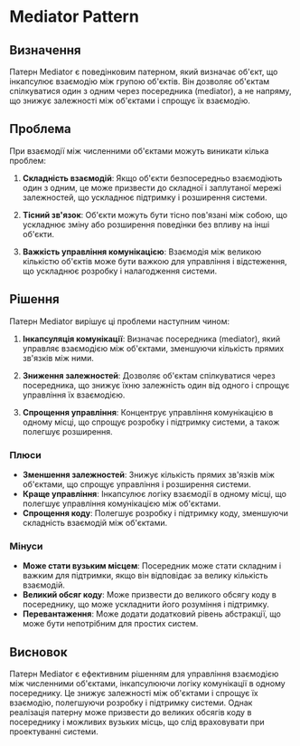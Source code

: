 # Mediator Pattern

## Визначення

Патерн Mediator є поведінковим патерном, який визначає об'єкт, що інкапсулює взаємодію між групою об'єктів. Він дозволяє
об'єктам спілкуватися один з одним через посередника (mediator), а не напряму, що знижує залежності між об'єктами і
спрощує їх взаємодію.

## Проблема

При взаємодії між численними об'єктами можуть виникати кілька проблем:

1. **Складність взаємодій**: Якщо об'єкти безпосередньо взаємодіють один з одним, це може призвести до складної і
   заплутаної мережі залежностей, що ускладнює підтримку і розширення системи.

2. **Тісний зв'язок**: Об'єкти можуть бути тісно пов'язані між собою, що ускладнює зміну або розширення поведінки без
   впливу на інші об'єкти.

3. **Важкість управління комунікацією**: Взаємодія між великою кількістю об'єктів може бути важкою для управління і
   відстеження, що ускладнює розробку і налагодження системи.

## Рішення

Патерн Mediator вирішує ці проблеми наступним чином:

1. **Інкапсуляція комунікації**: Визначає посередника (mediator), який управляє взаємодією між об'єктами, зменшуючи
   кількість прямих зв'язків між ними.

2. **Зниження залежностей**: Дозволяє об'єктам спілкуватися через посередника, що знижує їхню залежність один від одного
   і спрощує управління їх взаємодією.

3. **Спрощення управління**: Концентрує управління комунікацією в одному місці, що спрощує розробку і підтримку системи,
   а також полегшує розширення.

### Плюси

- **Зменшення залежностей**: Знижує кількість прямих зв'язків між об'єктами, що спрощує управління і розширення системи.
- **Краще управління**: Інкапсулює логіку взаємодії в одному місці, що полегшує управління комунікацією між об'єктами.
- **Спрощення коду**: Полегшує розробку і підтримку коду, зменшуючи складність взаємодій між об'єктами.

### Мінуси

- **Може стати вузьким місцем**: Посередник може стати складним і важким для підтримки, якщо він відповідає за велику
  кількість взаємодій.
- **Великий обсяг коду**: Може призвести до великого обсягу коду в посереднику, що може ускладнити його розуміння і
  підтримку.
- **Перевантаження**: Може додати додатковий рівень абстракції, що може бути непотрібним для простих систем.

## Висновок

Патерн Mediator є ефективним рішенням для управління взаємодією між численними об'єктами, інкапсулюючи логіку
комунікації в одному посереднику. Це знижує залежності між об'єктами і спрощує їх взаємодію, полегшуючи розробку і
підтримку системи. Однак реалізація патерну може призвести до великих обсягів коду в посереднику і можливих вузьких
місць, що слід враховувати при проектуванні системи.
